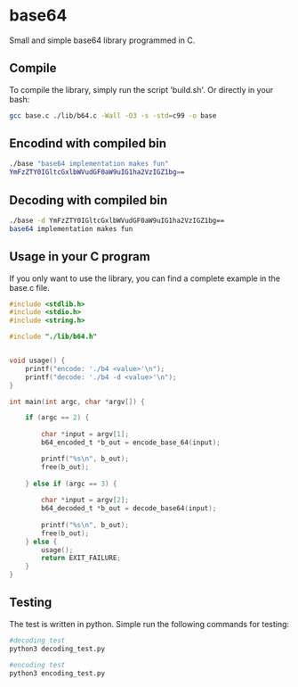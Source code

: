 # base64
Small and simple base64 library programmed in C.

## Compile
To compile the library, simply run the script 'build.sh'. Or directly in your bash:
```bash
gcc base.c ./lib/b64.c -Wall -O3 -s -std=c99 -o base
```

## Encodind with compiled bin
```bash
./base "base64 implementation makes fun"
YmFzZTY0IGltcGxlbWVudGF0aW9uIG1ha2VzIGZ1bg==
```

## Decoding with compiled bin
```bash
./base -d YmFzZTY0IGltcGxlbWVudGF0aW9uIG1ha2VzIGZ1bg==
base64 implementation makes fun
```

## Usage in your C program
If you only want to use the library, you can find a complete example in the base.c file.
```c
#include <stdlib.h>
#include <stdio.h>
#include <string.h>

#include "./lib/b64.h"


void usage() {
    printf("encode: './b4 <value>'\n");
    printf("decode: './b4 -d <value>'\n");
}

int main(int argc, char *argv[]) {

    if (argc == 2) {
        
        char *input = argv[1];
        b64_encoded_t *b_out = encode_base_64(input);

        printf("%s\n", b_out);
        free(b_out);
       
    } else if (argc == 3) {
     
        char *input = argv[2];
        b64_decoded_t *b_out = decode_base64(input);
        
        printf("%s\n", b_out);
        free(b_out);
    } else {
        usage();
        return EXIT_FAILURE;
    }
}
```

## Testing
The test is written in python. Simple run the following commands for testing:
```bash
#decoding test
python3 decoding_test.py

#encoding test
python3 encoding_test.py
```